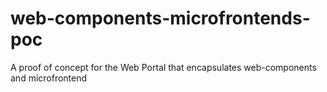 # web-components-microfrontends-poc
A proof of concept for the Web Portal that encapsulates web-components and microfrontend
